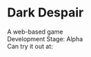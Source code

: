 # Dark Despair <br/>
A web-based game  <br/>
Development Stage: Alpha <br/>
Can try it out at: <a href="https://adamhh.github.io/DarkDespairGame/" id="link" target="_blank"> 

